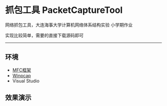 # 抓包工具 PacketCaptureTool
 网络抓包工具，大连海事大学计算机网络体系结构实验 小学期作业

 实现比较简单，需要的直接下载源码即可

 --- 
 ## 环境
 - [MFC框架](https://blog.csdn.net/Mrweng1996/article/details/103202297)
 - [Winpcap](https://blog.csdn.net/Mr_atopos/article/details/125021009)
 - Visual Studio

 ## 效果演示